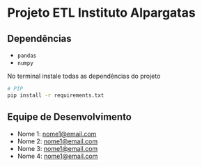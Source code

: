 # Projeto ETL Instituto Alpargatas

## Dependências
- `pandas`
- `numpy`

No terminal instale todas as dependências do projeto
```bash
# PIP
pip install -r requirements.txt
```


## Equipe de Desenvolvimento
- Nome 1: nome1@email.com
- Nome 2: nome1@email.com
- Nome 3: nome1@email.com
- Nome 4: nome1@email.com

